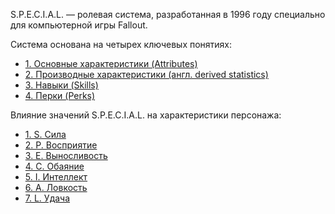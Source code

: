 S.P.E.C.I.A.L. — ролевая система, разработанная в 1996 году специально для компьютерной игры Fallout.

Система основана на четырех ключевых понятиях:

- [1. Основные характеристики (Attributes)](/info/start/special/attributes)
- [2. Производные характеристики (англ. derived statistics)](/info/start/special/ds)
- [3. Навыки (Skills)](/info/start/special/skills)
- [4. Перки (Perks)](/info/start/special/perks)

Влияние значений S.P.E.C.I.A.L. на характеристики персонажа:

- [1. S. Сила](/info/start/special/s)
- [2. P. Восприятие](/info/start/special/p)
- [3. E. Выносливость](/info/start/special/e)
- [4. С. Обаяние](/info/start/special/c)
- [5. I. Интеллект](/info/start/special/i)
- [6. A. Ловкость](/info/start/special/a)
- [7. L. Удача](/info/start/special/l)
